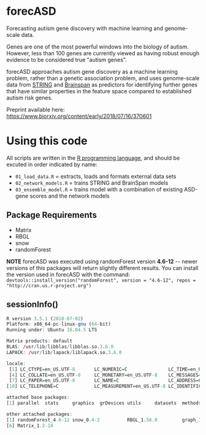 # forecASD
Forecasting autism gene discovery with machine learning and genome-scale data. 

Genes are one of the most powerful windows into the biology of autism. However, less than 100 genes are currently viewed as having robust enough evidence to be considered true "autism genes". 

forecASD approaches autism gene discovery as a machine learning problem, rather than a genetic association problem, and uses genome-scale data from [STRING](http://version10.string-db.org/) and [Brainspan](http://www.brainspan.org/) as predictors for identifying further genes that have similar properties in the feature space compared to established autism risk genes. 

Preprint available here: https://www.biorxiv.org/content/early/2018/07/16/370601

# Using this code

All scripts are written in the [R programming language](https://cran.r-project.org/), and should be excuted in order indicated by name:
+ `01_load_data.R` = extracts, loads and formats external data sets
+ `02_network_models.R` = trains STRING and BrainSpan models
+ `03_ensemble_model.R` = trains model with a combination of existing ASD-gene scores and the network models

## Package Requirements
+ Matrix
+ RBGL
+ snow
+ randomForest

**NOTE** 
forecASD was executed using randomForest version **4.6-12** -- newer versions of this packages will return slightly different results.  You can install the version used in forecASD with the command: `devtools::install_version("randomForest", version = "4.6-12", repos = "http://cran.us.r-project.org")`

## sessionInfo()
```r
R version 3.5.1 (2018-07-02)
Platform: x86_64-pc-linux-gnu (64-bit)
Running under: Ubuntu 16.04.5 LTS

Matrix products: default
BLAS: /usr/lib/libblas/libblas.so.3.6.0
LAPACK: /usr/lib/lapack/liblapack.so.3.6.0

locale:
 [1] LC_CTYPE=en_US.UTF-8       LC_NUMERIC=C               LC_TIME=en_US.UTF-8       
 [4] LC_COLLATE=en_US.UTF-8     LC_MONETARY=en_US.UTF-8    LC_MESSAGES=en_US.UTF-8   
 [7] LC_PAPER=en_US.UTF-8       LC_NAME=C                  LC_ADDRESS=C              
[10] LC_TELEPHONE=C             LC_MEASUREMENT=en_US.UTF-8 LC_IDENTIFICATION=C       

attached base packages:
[1] parallel  stats     graphics  grDevices utils     datasets  methods   base     

other attached packages:
[1] randomForest_4.6-12 snow_0.4-2          RBGL_1.56.0         graph_1.58.0        BiocGenerics_0.26.0
[6] Matrix_1.2-14      

```

